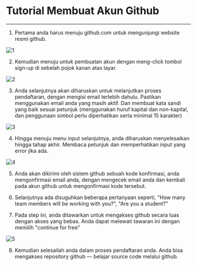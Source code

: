 # Tutorial Membuat Akun Github


***


1. Pertama anda harus menuju github.com untuk mengunjungi website resmi github.

![1](https://user-images.githubusercontent.com/92938547/138548602-53b503cf-cd15-46bd-8809-76bf1695313f.png)

2. Kemudian menuju untuk pembuatan akun dengan meng-click tombol sign-up di sebelah pojok kanan atas layar.

![2](https://user-images.githubusercontent.com/92938547/138548724-787f1836-2eb2-4e83-a27c-cc9f847993d0.png)

3. Anda selanjutnya akan diharuskan untuk melanjutkan proses pendaftaran, dengan mengisi email terlebih dahulu. Pastikan menggunakan email anda yang masih aktif. Dan membuat kata sandi yang baik sesuai petunjuk (menggunakan huruf kapital dan non-kapital, dan penggunaan simbol perlu diperhatikan serta minimal 15 karakter)

![3](https://user-images.githubusercontent.com/92938547/138548898-40568040-2ad3-4402-877d-62e02707c174.png)


4. Hingga menuju menu input selanjutnya, anda diharuskan menyelesaikan hingga tahap akhir. Membaca petunjuk dan memperhatikan input yang error jika ada.

![4](https://user-images.githubusercontent.com/92938547/138549162-331b1490-82ee-4d30-93bb-01738fd1956d.png)

5. Anda akan dikirimi oleh sistem github sebuah kode konfirmasi, anda mengonfirmasi email anda, dengan mengecek email anda dan kembali pada akun github untuk mengonfirmasi kode tersebut.

6. Selanjutnya ada disuguhkan beberapa pertanyaan seperti, "How many team members will be working with you?", "Are you a student?"

7. Pada step ini, anda ditawarkan untuk mengakses github secara luas dengan akses yang bebas. Anda dapat melewati tawaran ini dengan memilih "continue for free"

![5](https://user-images.githubusercontent.com/92938547/138549399-0fd8895e-2dcb-4e96-bbca-5413959187c8.png)

8. Kemudian selesailah anda dalam proses pendaftaran anda. Anda bisa mengakses repository github — belajar source code melalui github.

